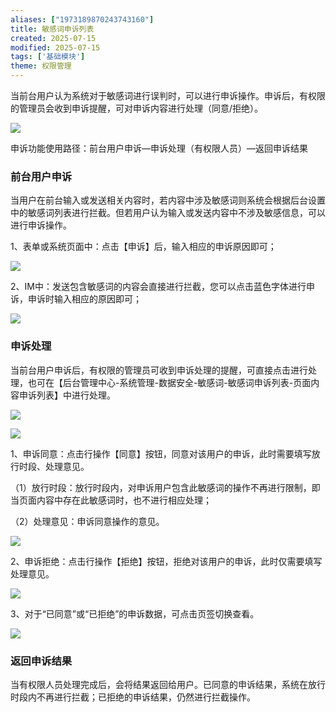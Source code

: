 ```yaml
---
aliases: ["1973189870243743160"]
title: 敏感词申诉列表
created: 2025-07-15
modified: 2025-07-15
tags: ['基础模块']
theme: 权限管理
---
```


当前台用户认为系统对于敏感词进行误判时，可以进行申诉操作。申诉后，有权限的管理员会收到申诉提醒，可对申诉内容进行处理（同意/拒绝）。

![](https://myhelpdoc.oss-cn-heyuan.aliyuncs.com/mdimages/53acb204068ed345c1b4a4f5875102f4.jpg)

申诉功能使用路径：前台用户申诉—申诉处理（有权限人员）—返回申诉结果

### 前台用户申诉

当用户在前台输入或发送相关内容时，若内容中涉及敏感词则系统会根据后台设置中的敏感词列表进行拦截。但若用户认为输入或发送内容中不涉及敏感信息，可以进行申诉操作。

1、表单或系统页面中：点击【申诉】后，输入相应的申诉原因即可；

![](https://myhelpdoc.oss-cn-heyuan.aliyuncs.com/mdimages/e45271f775217ded65409132f5618f5b.jpg)

2、IM中：发送包含敏感词的内容会直接进行拦截，您可以点击蓝色字体进行申诉，申诉时输入相应的原因即可；

![](https://myhelpdoc.oss-cn-heyuan.aliyuncs.com/mdimages/c7784d7c17881cb6f51fed875ca49805.jpg)

### 申诉处理

当前台用户申诉后，有权限的管理员可收到申诉处理的提醒，可直接点击进行处理，也可在【后台管理中心-系统管理-数据安全-敏感词-敏感词申诉列表-页面内容申诉列表】中进行处理。

![](https://myhelpdoc.oss-cn-heyuan.aliyuncs.com/mdimages/239bff812ba68672dc67267017e60040.jpg)

![](https://myhelpdoc.oss-cn-heyuan.aliyuncs.com/mdimages/eb299c8db66219990145850bced26eda.jpg)

1、申诉同意：点击行操作【同意】按钮，同意对该用户的申诉，此时需要填写放行时段、处理意见。

（1）放行时段：放行时段内，对申诉用户包含此敏感词的操作不再进行限制，即当页面内容中存在此敏感词时，也不进行相应处理；

（2）处理意见：申诉同意操作的意见。

![](https://myhelpdoc.oss-cn-heyuan.aliyuncs.com/mdimages/2819a0adf4ee861011c9d0b33f5b2123.jpg)

2、申诉拒绝：点击行操作【拒绝】按钮，拒绝对该用户的申诉，此时仅需要填写处理意见。

![](https://myhelpdoc.oss-cn-heyuan.aliyuncs.com/mdimages/64ddc2c1bb048324a4d4255c3b4160f4.jpg)

3、对于“已同意”或“已拒绝”的申诉数据，可点击页签切换查看。

![](https://myhelpdoc.oss-cn-heyuan.aliyuncs.com/mdimages/5614b8a249694f2289bd08ce5fad74cc.jpg)

### 返回申诉结果

当有权限人员处理完成后，会将结果返回给用户。已同意的申诉结果，系统在放行时段内不再进行拦截；已拒绝的申诉结果，仍然进行拦截操作。

